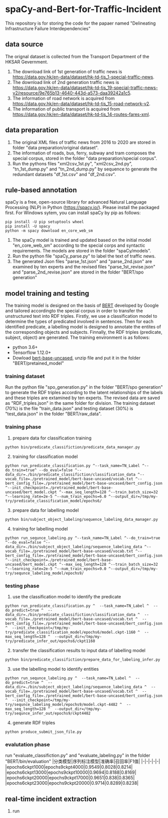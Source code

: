 # spaCy-and-Bert-for-Traffic-Incident
This repository is for storing the code for the papaer named "Delineating Infrastructure Failure Interdependencies"
## data source
The orignal dataset is collected from the Transport Department of the HKSAR Gevernment. 
1. The download link of 1st generation of traffic news is https://data.gov.hk/en-data/dataset/hk-td-tis_1-special-traffic-news. 
2. The download link of 2nd generation traffic news is https://data.gov.hk/en-data/dataset/hk-td-tis_19-special-traffic-news-v2/resource/9e765b13-4640-443d-a573-daa39242a1c5.
3. The information of road network is acquired from https://data.gov.hk/en-data/dataset/hk-td-tis_15-road-network-v2.
4. The information of public transport is acquired from https://data.gov.hk/en-data/dataset/hk-td-tis_14-routes-fares-xml.
## data preparation
1. The original XML files of traffic news from 2016 to 2020 are stored in folder "data preparation/original dataset". 
2. The information of roads, bus, ferry, subway and tram composes the special corpus, stored in the folder "data preparation/special corpus".
3. Run the pythons files "xml2csv_1st.py", "xml2csv_2nd.py", "tn_1st_dump.py" and "tn_2nd_dump.py" by sequence to generate the redundant datasets "df_1st.csv" and "df_2nd.csv".
## rule-based annotation
spaCy is a free, open-source library for advanced Natural Language Processing (NLP) in Python (https://spacy.io/). Please install the packaged first. For Windows sytem, you can install spaCy by pip as follows:
```
pip install -U pip setuptools wheel
pip install -U spacy
python -m spacy download en_core_web_sm
```
1. The spaCy model is trained and updated based on the initial model "en_core_web_sm" according to the special corps and syntactic requirements. The models are stored in the folder "spaCy/models".
2. Run the python file "spaCy_parse.py" to label the text of traffic news. 
3. The generated Json files "parse_1st.json" and "parse_2nd.json" are examined by ten experts and the revised files "parse_1st_revise.json" and "parse_2nd_revise.json" are stored in the folder "BERT/spo generation"
## model training and testing
The training model is designed on the basis of [BERT](https://arxiv.org/abs/1810.04805) developed by Google and tailored accordingto the special corpus in order to transfer the unstructured text into RDF triples.  Firstly, we use a classification model to determine the types of predicated involved in sentences. Then for each identified predicate, a labelling model is designed to annotate the entites of the corresponding objects and subjects. Finnally, the RDF triples (predicate, subject, object) are generated. The training environment is as follows:
+ python 3.6+
+ Tensorflow 1.12.0+
+ Dowload [bert-base-uncased](https://storage.googleapis.com/bert_models/2018_10_18/uncased_L-24_H-1024_A-16.zip), unzip file and put it in the folder "BERT/pretained_model"
### training dataset
Run the python file "spo_generation.py" in the folder "BERT/spo generation" to generate the RDF triples according to the latent relationships of the labels and these triples are extamined by ten experts. The revised data are saved as "RDF_triples.json" in the same folder for division. The training dataset (70%) is the file "train_data.json" and testing dataset (30%) is "test_data.json" in the folder "BERT/raw_data".
### training phase
1. prepare data for classification training
  ```
  python bin/predicate_classifiction/predicate_data_manager.py
  ```
2. training for classification model
  ```
  python run_predicate_classification.py ^--task_name=TN_Label ^--do_train=true^ --do_eval=false ^--data_dir=./bin/predicate_classifiction/classification_data ^--vocab_file=./pretrained_model/bert-base-uncased/vocab.txt ^--bert_config_file=./pretrained_model/bert-base-uncased/bert_config.json ^--init_checkpoint=./pretrained_model/bert-base-uncased/bert_model.ckpt ^--max_seq_length=128 ^--train_batch_size=32 ^--learning_rate=2e-5 ^--num_train_epochs=6.0 ^--output_dir=/tmp/my-try/predicate_classification_model/epochs6/
```
3. prepare data for labelling model
  ```
  python bin/subject_object_labeling/sequence_labeling_data_manager.py
  ```
4. training for labelling model
  ```
  python run_sequnce_labeling.py ^--task_name=TN_Label ^--do_train=true ^--do_eval=false ^--data_dir=./bin/subject_object_labeling/sequence_labeling_data ^--vocab_file=./pretrained_model/bert-base-uncased/vocab.txt ^--bert_config_file=./pretrained_model/bert-base-uncased/bert_config.json ^--init_checkpoint=./pretrained_model/bert-base-uncased/bert_model.ckpt ^--max_seq_length=128 ^--train_batch_size=32 ^--learning_rate=2e-5 ^--num_train_epochs=9.0 ^--output_dir=/tmp/my-try/sequnce_labeling_model/epochs9/
```
### testing phase
1. use the classification model to identify the predicate
  ```
  python run_predicate_classification.py ^  --task_name=TN_Label ^  --do_predict=true ^  --data_dir=./bin/predicate_classifiction/classification_data ^  --vocab_file=./pretrained_model/bert-base-uncased/vocab.txt ^  --bert_config_file=./pretrained_model/bert-base-uncased/bert_config.json ^  --init_checkpoint=/tmp/my-try/predicate_classification_model/epochs6/model.ckpt-1160 ^  --max_seq_length=128 ^  --output_dir=/tmp/my-try/predicate_infer_out/epochs6/ckpt1160
  ```
2. transfer the classification results to input data of labelling model
  ```
  python bin/predicate_classifiction/prepare_data_for_labeling_infer.py
  ```
3. use the labelling model to identify entities
  ```
  python run_sequnce_labeling.py ^  --task_name=TN_Label ^  --do_predict=true ^  --data_dir=./bin/subject_object_labeling/sequence_labeling_data ^  --vocab_file=./pretrained_model/bert-base-uncased/vocab.txt ^  --bert_config_file=./pretrained_model/bert-base-uncased/bert_config.json ^  --init_checkpoint=/tmp/my-try/sequnce_labeling_model/epochs9/model.ckpt-4482 ^  --max_seq_length=128 ^  --output_dir=/tmp/my-try/sequnce_infer_out/epochs9/ckpt4482
  ```
4. generate RDF triples
  ```
  python produce_submit_json_file.py
  ```
### evalutation phase
run "evaluate_classifiction.py" and "evaluate_labeling.py" in the folder "BERT/bin/evaluation"
|分类模型|序列标注模型|准确率|召回率|F1值|
|-|-|-|-|-|
|epochs6ckpt1000|epochs9ckpt4000|0.9549|0.8028|0.8214|
|epochs6ckpt13000|epochs9ckpt10000|0.9694|0.8188|0.8169|
|epochs6ckpt20000|epochs9ckpt17000|0.9651|0.838|0.8365|
|epochs6ckpt23000|epochs9ckpt20000|0.9714|0.8289|0.8238|
## real-time incident extraction
1. run 
